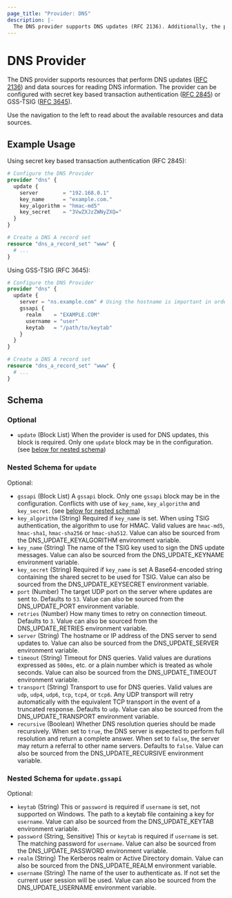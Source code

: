 ```yaml
---
page_title: "Provider: DNS"
description: |-
  The DNS provider supports DNS updates (RFC 2136). Additionally, the provider can be configured with secret key based transaction authentication (RFC 2845) or can use GSS-TSIG (RFC 3645).
---
```


# DNS Provider

The DNS provider supports resources that perform DNS updates ([RFC 2136](https://datatracker.ietf.org/doc/html/rfc2136)) and data sources for reading DNS information. The provider can be configured with secret key based transaction authentication ([RFC 2845](https://datatracker.ietf.org/doc/html/rfc2845)) or GSS-TSIG ([RFC 3645](https://datatracker.ietf.org/doc/html/rfc3645)).

Use the navigation to the left to read about the available resources and data sources.

## Example Usage

Using secret key based transaction authentication (RFC 2845):

```terraform
# Configure the DNS Provider
provider "dns" {
  update {
    server        = "192.168.0.1"
    key_name      = "example.com."
    key_algorithm = "hmac-md5"
    key_secret    = "3VwZXJzZWNyZXQ="
  }
}

# Create a DNS A record set
resource "dns_a_record_set" "www" {
  # ...
}
```

Using GSS-TSIG (RFC 3645):

```terraform
# Configure the DNS Provider
provider "dns" {
  update {
    server = "ns.example.com" # Using the hostname is important in order for an SPN to match
    gssapi {
      realm    = "EXAMPLE.COM"
      username = "user"
      keytab   = "/path/to/keytab"
    }
  }
}

# Create a DNS A record set
resource "dns_a_record_set" "www" {
  # ...
}
```

<!-- schema generated by tfplugindocs -->
## Schema

### Optional

- `update` (Block List) When the provider is used for DNS updates, this block is required. Only one `update` block may be in the configuration. (see [below for nested schema](#nestedblock--update))

<a id="nestedblock--update"></a>
### Nested Schema for `update`

Optional:

- `gssapi` (Block List) A `gssapi` block. Only one `gssapi` block may be in the configuration. Conflicts with use of `key_name`, `key_algorithm` and `key_secret`. (see [below for nested schema](#nestedblock--update--gssapi))
- `key_algorithm` (String) Required if `key_name` is set. When using TSIG authentication, the algorithm to use for HMAC. Valid values are `hmac-md5`, `hmac-sha1`, `hmac-sha256` or `hmac-sha512`. Value can also be sourced from the DNS_UPDATE_KEYALGORITHM environment variable.
- `key_name` (String) The name of the TSIG key used to sign the DNS update messages. Value can also be sourced from the DNS_UPDATE_KEYNAME environment variable.
- `key_secret` (String) Required if `key_name` is set
A Base64-encoded string containing the shared secret to be used for TSIG. Value can also be sourced from the DNS_UPDATE_KEYSECRET environment variable.
- `port` (Number) The target UDP port on the server where updates are sent to. Defaults to `53`. Value can also be sourced from the DNS_UPDATE_PORT environment variable.
- `retries` (Number) How many times to retry on connection timeout. Defaults to `3`. Value can also be sourced from the DNS_UPDATE_RETRIES environment variable.
- `server` (String) The hostname or IP address of the DNS server to send updates to. Value can also be sourced from the DNS_UPDATE_SERVER environment variable.
- `timeout` (String) Timeout for DNS queries. Valid values are durations expressed as `500ms`, etc. or a plain number which is treated as whole seconds. Value can also be sourced from the DNS_UPDATE_TIMEOUT environment variable.
- `transport` (String) Transport to use for DNS queries. Valid values are `udp`, `udp4`, `udp6`, `tcp`, `tcp4`, or `tcp6`. Any UDP transport will retry automatically with the equivalent TCP transport in the event of a truncated response. Defaults to `udp`. Value can also be sourced from the DNS_UPDATE_TRANSPORT environment variable.
- `recursive` (Boolean) Whether DNS resolution queries should be made recursively. When set to `true`, the DNS server is expected to perform full resolution and return a complete answer. When set to `false`, the server may return a referral to other name servers. Defaults to `false`. Value can also be sourced from the DNS_UPDATE_RECURSIVE environment variable.

<a id="nestedblock--update--gssapi"></a>
### Nested Schema for `update.gssapi`

Optional:

- `keytab` (String) This or `password` is required if `username` is set, not supported on Windows. The path to a keytab file containing a key for `username`. Value can also be sourced from the DNS_UPDATE_KEYTAB environment variable.
- `password` (String, Sensitive) This or `keytab` is required if `username` is set. The matching password for `username`. Value can also be sourced from the DNS_UPDATE_PASSWORD environment variable.
- `realm` (String) The Kerberos realm or Active Directory domain. Value can also be sourced from the DNS_UPDATE_REALM environment variable.
- `username` (String) The name of the user to authenticate as. If not set the current user session will be used. Value can also be sourced from the DNS_UPDATE_USERNAME environment variable.

